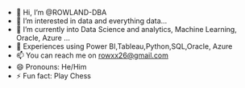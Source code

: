 - 👋 Hi, I’m @ROWLAND-DBA
- 👀 I’m interested in data and everything data...
- 🌱 I’m currently into Data Science and analytics, Machine Learning, Oracle, Azure ...
- 💞️ Experiences using Power BI,Tableau,Python,SQL,Oracle, Azure
- 📫 You can reach me on rowxx26@gmail.com
- 😄 Pronouns: He/Him
- ⚡ Fun fact: Play Chess

<!---
ROWLAND-DBA/ROWLAND-DBA is a ✨ special ✨ repository because its `README.md` (this file) appears on your GitHub profile.
You can click the Preview link to take a look at your changes.
--->
